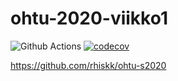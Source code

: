 # ohtu-2020-viikko1

![Github Actions](https://github.com/HiskiR/ohtu-2020-viikko1/workflows/Java%20CI%20with%20Gradle/badge.svg)
[![codecov](https://codecov.io/gh/HiskiR/ohtu-2020-viikko1/branch/main/graph/badge.svg?token=TOETHLA77K)](undefined)

https://github.com/rhiskk/ohtu-s2020
